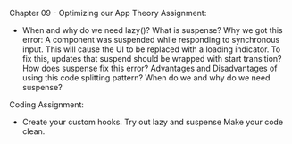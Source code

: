 Chapter 09 - Optimizing our App
Theory Assignment:

- When and why do we need lazy()?
  What is suspense?
  Why we got this error: A component was suspended while responding to synchronous input. This will cause the UI to be replaced with a loading indicator. To fix this, updates that suspend should be wrapped with start transition? How does suspense fix this error?
  Advantages and Disadvantages of using this code splitting pattern?
  When do we and why do we need suspense?

Coding Assignment:

- Create your custom hooks.
  Try out lazy and suspense
  Make your code clean.
